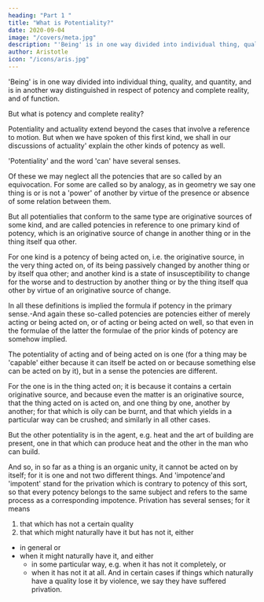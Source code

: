 ```yaml
---
heading: "Part 1 "
title: "What is Potentiality?"
date: 2020-09-04
image: "/covers/meta.jpg"
description: "'Being' is in one way divided into individual thing, quality, and quantity, and is in another way distinguished in respect of potency and complete reality, and of function"
author: Aristotle
icon: "/icons/aris.jpg"
---
```



<!-- WE have treated of that which is primarily and to which all the other categories of being are referred-i.e. of substance. 

For it is in virtue of the concept of substance that the others also are said to be-quantity and quality and the like; for all will be found to involve the concept of substance, as we said in the first part of our work.  -->

'Being' is in one way divided into individual thing, quality, and quantity, and is in another way distinguished in respect of potency and complete reality, and of function. 

But what is potency and complete reality?

Potentiality and actuality extend beyond the cases that involve a reference to motion. But when we have spoken of this first kind, we shall in our discussions of actuality' explain the other kinds of potency as well.

'Potentiality' and the word 'can' have several senses. 

Of these we may neglect all the potencies that are so called by an equivocation. For some are called so by analogy, as in geometry we say one thing is or is not a 'power' of another by virtue of the presence or absence of some relation between them. 

But all potentialies that conform to the same type are originative sources of some kind, and are called potencies in reference to one primary kind of potency, which is an originative source of change in another thing or in the thing itself qua other. 

For one kind is a potency of being acted on, i.e. the originative source, in the very thing acted on, of its being passively changed by another thing or by itself qua other; and another kind is a state of insusceptibility to change for the worse and to destruction by another thing or by the thing itself qua other by virtue of an originative source of change. 

In all these definitions is implied the formula if potency in the primary sense.-And again these so-called potencies are potencies either of merely acting or being acted on, or of acting or being acted on well, so that even in the formulae of the latter the formulae of the prior kinds of potency are somehow implied.

The potentiality of acting and of being acted on is one (for a thing may be 'capable' either because it can itself be acted on or because something else can be acted on by it), but in a sense the potencies are different. 

For the one is in the thing acted on; it is because it contains a certain originative source, and because even the matter is an originative source, that the thing acted on is acted on, and one thing by one, another by another; for that which is oily can be burnt, and that which yields in a particular way can be crushed; and similarly in all other cases. 

But the other potentiality is in the agent, e.g. heat and the art of building are present, one in that which can produce heat and the other in the man who can build. 

And so, in so far as a thing is an organic unity, it cannot be acted on by itself; for it is one and not two different things. And 'impotence'and 'impotent' stand for the privation which is contrary to potency of this sort, so that every potency belongs to the same subject and refers to the same process as a corresponding impotence. Privation has several senses; for it means 

1. that which has not a certain quality 
2. that which might naturally have it but has not it, either 
  - in general or 
  - when it might naturally have it, and either 
    - in some particular way, e.g. when it has not it completely, or
    - when it has not it at all. And in certain cases if things which naturally have a quality lose it by violence, we say they have suffered privation.

